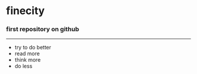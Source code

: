finecity
========

### first repository on github
***
* try to do better
* read more
* think more
* do less
